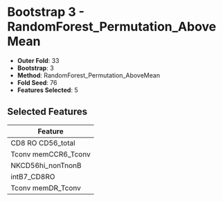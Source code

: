 # Bootstrap 3 - RandomForest_Permutation_AboveMean

- **Outer Fold**: 33
- **Bootstrap**: 3
- **Method**: RandomForest_Permutation_AboveMean
- **Fold Seed**: 76
- **Features Selected**: 5

## Selected Features

| Feature |
|---------|
| CD8 RO CD56_total |
| Tconv memCCR6_Tconv |
| NKCD56hi_nonTnonB |
| intB7_CD8RO |
| Tconv memDR_Tconv |
